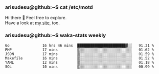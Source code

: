 ### arisudesu@github:~$ cat /etc/motd

Hi there 👋  Feel free to explore.  
Have a look at [my site](https://arisu.dev), too.

### arisudesu@github:~$ waka-stats weekly
<!--START_SECTION:waka-->

```text
Go               16 hrs 46 mins  ██████████████████████▓░░   91.31 %
PHP              17 mins         ▒░░░░░░░░░░░░░░░░░░░░░░░░   01.62 %
JSON             17 mins         ▒░░░░░░░░░░░░░░░░░░░░░░░░   01.59 %
Makefile         16 mins         ▒░░░░░░░░░░░░░░░░░░░░░░░░   01.52 %
YAML             12 mins         ▒░░░░░░░░░░░░░░░░░░░░░░░░   01.18 %
SQL              10 mins         ▒░░░░░░░░░░░░░░░░░░░░░░░░   00.99 %
```

<!--END_SECTION:waka-->
